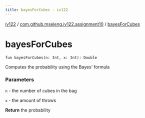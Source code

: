 ```yaml
---
title: bayesForCubes - iv122
---
```


[iv122](../index.md) / [com.github.mseleng.iv122.assignment10](index.md) / [bayesForCubes](.)

# bayesForCubes

`fun bayesForCubes(n: Int, x: Int): Double`

Computes the probability using the Bayes' formula

### Parameters

`n` - the number of cubes in the bag

`x` - the amount of throws

**Return**
the probability

